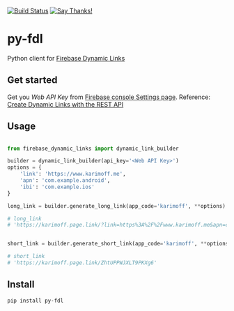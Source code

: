 [![Build Status](https://travis-ci.org/heykarimoff/firebase_dynamic_links.svg?branch=master)](https://travis-ci.org/heykarimoff/firebase_dynamic_links)
[![Say Thanks!](https://img.shields.io/badge/Say%20Thanks-!-1EAEDB.svg)](https://saythanks.io/to/heykarimoff)
# py-fdl
Python client for [Firebase Dynamic Links](https://firebase.google.com/docs/dynamic-links/)

## Get started
Get you *Web API Key* from [Firebase console Settings page](https://console.firebase.google.com/project/_/settings/general/).
Reference: [Create Dynamic Links with the REST API](https://firebase.google.com/docs/dynamic-links/rest) 

## Usage

```python

from firebase_dynamic_links import dynamic_link_builder

builder = dynamic_link_builder(api_key='<Web API Key>')
options = {
    'link': 'https://www.karimoff.me',
    'apn': 'com.example.android', 
    'ibi': 'com.example.ios'
}

long_link = builder.generate_long_link(app_code='karimoff', **options)

# long_link
# 'https://karimoff.page.link/?link=https%3A%2F%2Fwww.karimoff.me&apn=com.example.android&ibi=com.example.ios'


short_link = builder.generate_short_link(app_code='karimoff', **options)

# short_link
# 'https://karimoff.page.link/ZhtUPPWJXLT9PKXg6'

```

## Install

```bash
pip install py-fdl
```